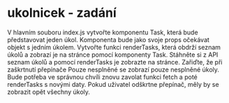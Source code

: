 # ukolnicek - zadání
V hlavním souboru index.js vytvořte komponentu Task, která bude představovat jeden úkol. Komponenta bude jako svoje props očekávat objekt s jedním úkolem.
Vytvořte funkci renderTasks, která obdrží seznam úkolů a zobrazí je na stránce pomocí komponenty Task.
Stáhněte si z API seznam úkolů a pomocí renderTasks je zobrazte na stránce.
Zařiďte, že při zaškrtnutí přepínače Pouze nesplněné se zobrazí pouze nesplněné úkoly. Bude potřeba ve správnou chvíli znovu zavolat funkci fetch a poté renderTasks s novými daty.
Pokud uživatel odškrtne přepínač, měly by se zobrazit opět všechny úkoly.
